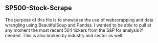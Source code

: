 ## SP500-Stock-Scrape
The purpose of this file is to showcase the use of webscrapping and data wrangling using BeautifulSoup and Pandas. 
I wanted to be able to pull at any moment the most recent 504 tickers from the S&P for analysis if needed. This is also broken by industry and sector as well. 
